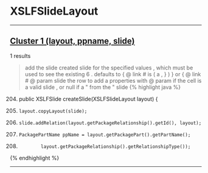 # XSLFSlideLayout

***

## [Cluster 1 (layout, ppname, slide)](./1)
1 results
> add the slide created slide for the specified values , which must be used to see the existing 6 . defaults to { @ link # is ( a , } ) } or { @ link # @ param slide the row to add a properties with @ param if the cell is a valid slide , or null if a " from the " slide 
{% highlight java %}
204. public XSLFSlide createSlide(XSLFSlideLayout layout) {
223.     layout.copyLayout(slide);
224.     slide.addRelation(layout.getPackageRelationship().getId(), layout);
226.     PackagePartName ppName = layout.getPackagePart().getPartName();
228.             layout.getPackageRelationship().getRelationshipType());
{% endhighlight %}

***

